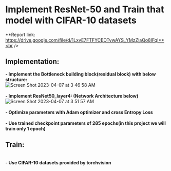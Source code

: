 # Implement ResNet-50 and Train that model with CIFAR-10 datasets
**Report link: https://drive.google.com/file/d/1LxvE7FTFYCEDTvwAYS_YMzZlaQo8IFqI**<br />
## Implementation:
**- Implement the Bottleneck building block(residual block) with below structure:**<br />
![Screen Shot 2023-04-07 at 3 46 58 AM](https://user-images.githubusercontent.com/86500497/230468415-8cccf519-5ec4-4606-a195-f048993a7a95.png)<br />
<br />**- Implement ResNet50_layer4: (Network Architecture below)**<br />
![Screen Shot 2023-04-07 at 3 51 57 AM](https://user-images.githubusercontent.com/86500497/230469427-d2138458-212e-4646-94bd-11424833d45a.png)<br />
<br />**- Optimize parameters with Adam optimizer and cross Entropy Loss**<br />
<br />**- Use trained checkpoint parameters of 285 epochs(in this project we will train only 1 epoch)**<br />
## Train:
<br />**- Use CIFAR-10 datasets provided by torchvision**<br />
